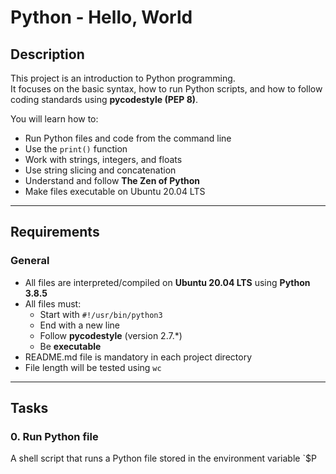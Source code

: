 # Python - Hello, World

## Description
This project is an introduction to Python programming.  
It focuses on the basic syntax, how to run Python scripts, and how to follow coding standards using **pycodestyle (PEP 8)**.

You will learn how to:
- Run Python files and code from the command line
- Use the `print()` function
- Work with strings, integers, and floats
- Use string slicing and concatenation
- Understand and follow **The Zen of Python**
- Make files executable on Ubuntu 20.04 LTS

---

## Requirements

### General
- All files are interpreted/compiled on **Ubuntu 20.04 LTS** using **Python 3.8.5**
- All files must:
  - Start with `#!/usr/bin/python3`
  - End with a new line
  - Follow **pycodestyle** (version 2.7.\*)
  - Be **executable**
- README.md file is mandatory in each project directory
- File length will be tested using `wc`

---

## Tasks

### 0. Run Python file
A shell script that runs a Python file stored in the environment variable `$P

